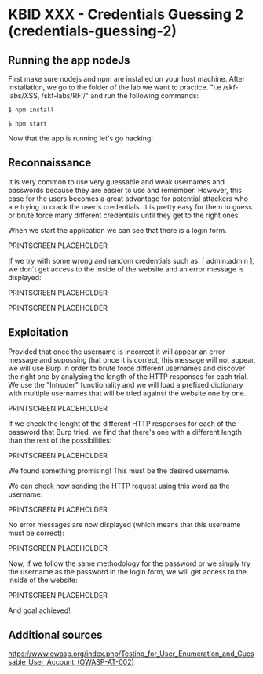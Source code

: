 # KBID XXX - Credentials Guessing 2 (credentials-guessing-2)

## Running the app nodeJs

First make sure nodejs and npm are installed on your host machine.
After installation, we go to the folder of the lab we want to practice.
"i.e /skf-labs/XSS, /skf-labs/RFI/" and run the following commands:

```
$ npm install
```

```
$ npm start
```

Now that the app is running let's go hacking!

## Reconnaissance

It is very common to use very guessable and weak usernames and passwords because they are easier to use and remember.
However, this ease for the users becomes a great advantage for potential attackers who are trying to crack the user's credentials.
It is pretty easy for them to guess or brute force many different credentials until they get to the right ones.

When we start the application we can see that there is a login form.

PRINTSCREEN PLACEHOLDER

If we try with some wrong and random credentials such as: [ admin:admin ], we don`t get access to the inside of the website and an error message is displayed:

PRINTSCREEN PLACEHOLDER

PRINTSCREEN PLACEHOLDER

## Exploitation

Provided that once the username is incorrect it will appear an error message and supossing that once it is correct, this message will not appear,
we will use Burp in order to brute force different usernames and discover the right one by analysing the length of the HTTP responses for each trial.
We use the "Intruder" functionality and we will load a prefixed dictionary with multiple usernames that will be tried against the website one by one.

PRINTSCREEN PLACEHOLDER

If we check the lenght of the different HTTP responses for each of the password that Burp tried, we find that there's one with a different length than
the rest of the possibilities:

PRINTSCREEN PLACEHOLDER

We found something promising! This must be the desired username.

We can check now sending the HTTP request using this word as the username:

PRINTSCREEN PLACEHOLDER

No error messages are now displayed (which means that this username must be correct):

PRINTSCREEN PLACEHOLDER

Now, if we follow the same methodology for the password or we simply try the username as the password in the login form, we will get access to the inside
of the website:

PRINTSCREEN PLACEHOLDER

And goal achieved!

## Additional sources

https://www.owasp.org/index.php/Testing_for_User_Enumeration_and_Guessable_User_Account_(OWASP-AT-002)
